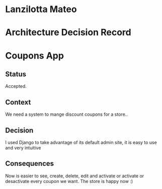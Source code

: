 # Lanzilotta Mateo
# Architecture Decision Record

# Coupons App

## Status

Accepted.

## Context

We need a system to mange discount coupons for a store..

## Decision

I used Django to take advantage of its default admin site, it is easy to use and very intuitive

## Consequences

Now is easier to see, create, delete, edit and activate or activate or desactivate every coupon we want. The store is happy now :)
